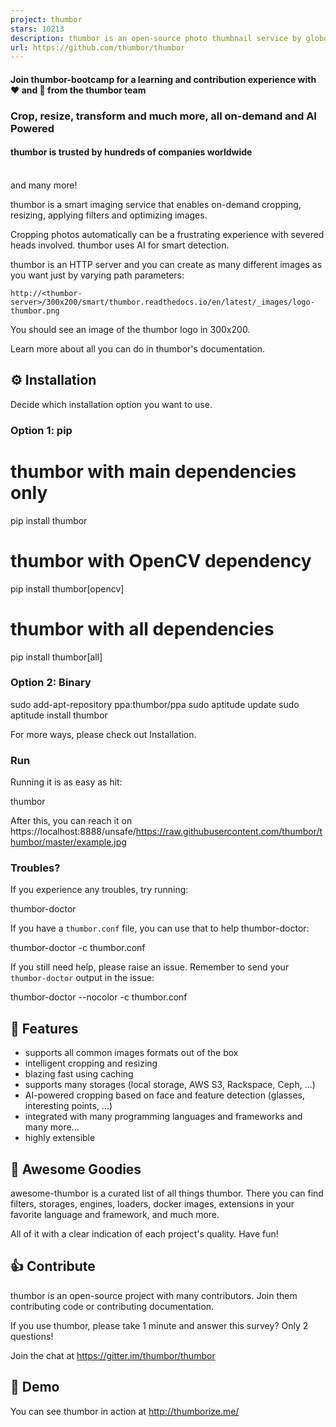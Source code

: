 ```yaml
---
project: thumbor
stars: 10213
description: thumbor is an open-source photo thumbnail service by globo.com
url: https://github.com/thumbor/thumbor
---
```


#### Join thumbor-bootcamp for a learning and contribution experience with ❤️ and 🤗 from the thumbor team

### Crop, resize, transform and much more, all on-demand and AI Powered

  

#### thumbor is trusted by hundreds of companies worldwide

                     
and many more!

thumbor is a smart imaging service that enables on-demand cropping, resizing, applying filters and optimizing images.

Cropping photos automatically can be a frustrating experience with severed heads involved. thumbor uses AI for smart detection.

thumbor is an HTTP server and you can create as many different images as you want just by varying path parameters:

```
http://<thumbor-server>/300x200/smart/thumbor.readthedocs.io/en/latest/_images/logo-thumbor.png
```

You should see an image of the thumbor logo in 300x200.

Learn more about all you can do in thumbor's documentation.

⚙️ Installation
---------------

Decide which installation option you want to use.

### Option 1: pip

# thumbor with main dependencies only
pip install thumbor

# thumbor with OpenCV dependency
pip install thumbor\[opencv\]

# thumbor with all dependencies
pip install thumbor\[all\]

### Option 2: Binary

sudo add-apt-repository ppa:thumbor/ppa
sudo aptitude update
sudo aptitude install thumbor

For more ways, please check out Installation.

### Run

Running it is as easy as hit:

thumbor

After this, you can reach it on https://localhost:8888/unsafe/https://raw.githubusercontent.com/thumbor/thumbor/master/example.jpg

### Troubles?

If you experience any troubles, try running:

thumbor-doctor

If you have a `thumbor.conf` file, you can use that to help thumbor-doctor:

thumbor-doctor -c thumbor.conf

If you still need help, please raise an issue. Remember to send your `thumbor-doctor` output in the issue:

thumbor-doctor --nocolor -c thumbor.conf

🎯 Features
-----------

-   supports all common images formats out of the box
-   intelligent cropping and resizing
-   blazing fast using caching
-   supports many storages (local storage, AWS S3, Rackspace, Ceph, ...)
-   AI-powered cropping based on face and feature detection (glasses, interesting points, ...)
-   integrated with many programming languages and frameworks and many more...
-   highly extensible

🌟 Awesome Goodies
------------------

awesome-thumbor is a curated list of all things thumbor. There you can find filters, storages, engines, loaders, docker images, extensions in your favorite language and framework, and much more.

All of it with a clear indication of each project's quality. Have fun!

👍 Contribute
-------------

thumbor is an open-source project with many contributors. Join them contributing code or contributing documentation.

If you use thumbor, please take 1 minute and answer this survey? Only 2 questions!

Join the chat at https://gitter.im/thumbor/thumbor

👀 Demo
-------

You can see thumbor in action at http://thumborize.me/
